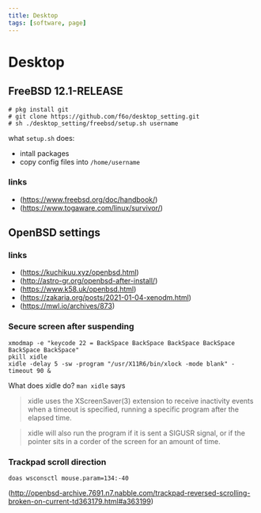 ```yaml
---
title: Desktop
tags: [software, page]
---
```


# Desktop

## FreeBSD 12.1-RELEASE

```
# pkg install git
# git clone https://github.com/f6o/desktop_setting.git
# sh ./desktop_setting/freebsd/setup.sh username
```

what `setup.sh` does: 

* intall packages
* copy config files into `/home/username`

### links

* (https://www.freebsd.org/doc/handbook/)
* (https://www.togaware.com/linux/survivor/)

## OpenBSD settings

### links

* (https://kuchikuu.xyz/openbsd.html)
* (http://astro-gr.org/openbsd-after-install/)
* (https://www.k58.uk/openbsd.html)
* (https://zakaria.org/posts/2021-01-04-xenodm.html)
* (https://mwl.io/archives/873)

### Secure screen after suspending

```
xmodmap -e "keycode 22 = BackSpace BackSpace BackSpace BackSpace BackSpace BackSpace"
pkill xidle
xidle -delay 5 -sw -program "/usr/X11R6/bin/xlock -mode blank" -timeout 90 &
```

What does xidle do? `man xidle` says

> xidle uses the XScreenSaver(3) extension to receive inactivity events
> when a timeout is specified, running a specific program after the elapsed
> time.

> xidle will also run the program if it is sent a SIGUSR signal, or
> if the pointer sits in a corder of the screen for an amount of time.

### Trackpad scroll direction

```
doas wsconsctl mouse.param=134:-40
```

(http://openbsd-archive.7691.n7.nabble.com/trackpad-reversed-scrolling-broken-on-current-td363179.html#a363199)
